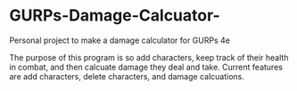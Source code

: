 # GURPs-Damage-Calcuator-
Personal project to make a damage calculator for GURPs 4e


The purpose of this program is so add characters, keep track of their health in combat, and then calcuate damage they deal and take. Current features are add characters, delete characters, and damage calcuations.

